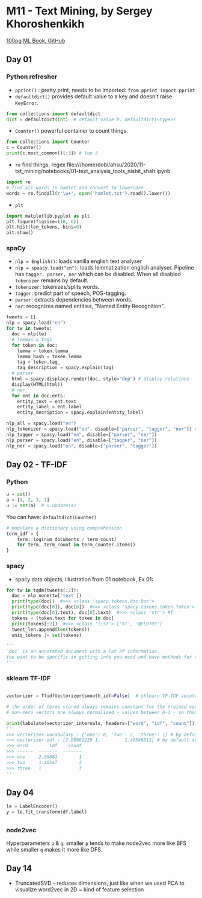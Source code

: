 # M11 - Text Mining, by Sergey Khoroshenkikh

[100pg ML Book, GitHub](https://github.com/aburkov/theMLbook)

## Day 01

### Python refresher

- `pprint()` : pretty print, needs to be imported: `from pprint import pprint`
- `defaultdict()` provides default value to a key and doesn't raise `KeyError`.

```py
from collections import defaultdict
dict = defaultdict(int)  # default value 0. defaultdict(<type>)
```
- `Counter()` powerful container to count things.

```py
from collections import Counter
c = Counter()
print(c.most_common()[:3]) # top 3
```

- `re` find things, regex
file:///home/dobi/ahsu/2020/11-txt_mining/notebooks/01-text_analysis_tools_nishit_shah.ipynb
```py
import re
# find all words in hamlet and convert to lowercase
words = re.findall(r'\w+', open('hamlet.txt').read().lower())
```

- `plt`

```py
import matplotlib.pyplot as plt
plt.figure(figsize=(10, 6))
plt.hist(len_tokens, bins=0)
plt.show()
```

### spaCy

- `nlp = English()`: loads vanilla english text analyser
- `nlp = spaacy.load("en")`: loads lemmatization english analyser. Pipeline has `tagger, parser, ner` which can be disabled. When all disabled `tokenizer` remains by default.
- `tokenizer`: tokenizes/splits words.
- `tagger`: predict part of speech, POS-tagging.
- `parser`: extracts dependencies between words.
- `ner`: recognizes named entities, "Named Entity Recognition".

```py
tweets = []
nlp = spacy.load("en")
for tw in tweets:
  doc = nlp(tw)
  # lemmas & tags
  for token in doc:
    lemma = token.lemma_
    lemma_hash = token.lemma
    tag = token.tag_
    tag_description = spacy.explain(tag)
  # parser
  html = spacy.displacy.render(doc, style="dep") # display relations
  display(HTML(html))
  # ner
  for ent in doc.ents:
    entity_text = ent.text
    entity_label = ent.label_
    entity_decription = spacy.explain(entity_label)

nlp_all = spacy.load("en")
nlp_tokenizer = spacy.load("en", disable=["parser", "tagger", "ner"]) # none
nlp_tagger = spacy.load("en", disable=["parser", "ner"])
nlp_parser = spacy.load("en", disable=["tagger", "ner"])
nlp_ner = spacy.load("en", disable=["parser", "tagger"])
```

## Day 02 - TF-IDF

### Python

```py
u = set()
a = [1, 2, 3, 1]
u |= set(a)  # u.update(a)
```

You can have: `defaultdict(Counter)`

```py
# populate a dictionary using comprehension
term_idf = {
    term: log(num_documents / term_count)
    for term, term_count in term_counter.items()
}
```

### spacy

- spacy data objects, illustration from 01 notebook, Ex 01:
```py
for tw in tqdm(tweets[:2]):
  doc = nlp_none(tw['text'])
  print(type(doc))  #>>> <class 'spacy.tokens.doc.Doc'>
  print(type(doc[0]), doc[0])  #>>> <class 'spacy.tokens.token.Token'> RT
  print(type(doc[0].text), doc[0].text)  #>>> <class 'str'> RT
  tokens = [token.text for token in doc]
  print(tokens[:2])  #>>> <class 'list'> ['RT', '@FLOTUS']
  tweet_len.append(len(tokens))
  uniq_tokens |= set(tokens)

'''
`doc` is an annotated document with a lot of information.
You want to be specific in getting info you need and have methods for the same. Use them like here you extract `token.text` from token that's in the doc.
'''
```

### sklearn TF-IDF

```py

vectorizer = TfidfVectorizer(smooth_idf=False)  # sklearn TF-IDF vecotrizer without `+ 1` added to the formula.

# the order of terms stored always remains constant for the trained vectorizer.
# non-zero vectors are always normalized - values between 0-1 - so that we can compute distances.

print(tabulate(vectorizer_internals, headers=["word", "idf", "count"]))
'''
>>> vectorizer.vocabulary_: {'one': 0, 'two': 2, 'three': 1} # by default sorted in ascending
>>> vectorizer.idf_: [2.09861229 1.         1.40546511] # by default sorted in ascending
>>> word        idf    count
>>> ------  -------  -------
>>> one     2.09861        1
>>> two     1.40547        2
>>> three   1              3
'''
```

## Day 04

```py
le = LabelEncoder()
y = le.fit_transform(df.label)
```

##

### node2vec

Hyperparameters `p` & `q`: smaller `p` tends to make node2vec more like BFS while smaller `q` makes it more like DFS.

## Day 14

- TruncatedSVD - reduces dimensions, just like when we used PCA to visualize word2vec in 2D ~ kind of feature selection